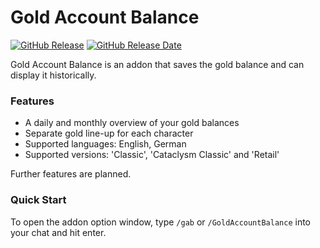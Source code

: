 # Gold Account Balance

[![GitHub Release](https://img.shields.io/github/v/release/diomsg-code/GoldAccountBalance?logo=github&cacheSeconds=600)](https://github.com/diomsg-code/GoldAccountBalance/releases)
[![GitHub Release Date](https://img.shields.io/github/release-date/diomsg-code/GoldAccountBalance?logo=github&cacheSeconds=600)](https://github.com/diomsg-code/GoldAccountBalance/releases)

Gold Account Balance is an addon that saves the gold balance and can display it historically.

### Features

*   A daily and monthly overview of your gold balances
*   Separate gold line-up for each character
*   Supported languages: English, German
*   Supported versions: 'Classic', 'Cataclysm Classic' and 'Retail'

Further features are planned.

### Quick Start

To open the addon option window, type `/gab` or `/GoldAccountBalance` into your chat and hit enter.